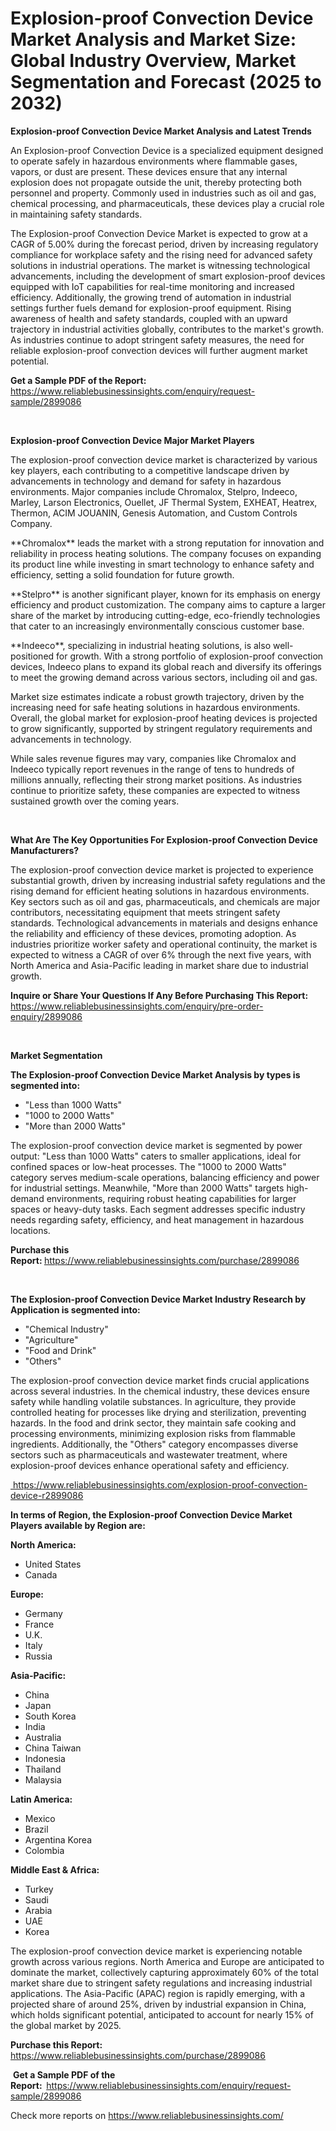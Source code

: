 <p><h1>Explosion-proof Convection Device Market Analysis and Market Size: Global Industry Overview, Market Segmentation and Forecast (2025 to 2032)</h1></p><p><strong>Explosion-proof Convection Device Market Analysis and Latest Trends</strong></p>
<p><p>An Explosion-proof Convection Device is a specialized equipment designed to operate safely in hazardous environments where flammable gases, vapors, or dust are present. These devices ensure that any internal explosion does not propagate outside the unit, thereby protecting both personnel and property. Commonly used in industries such as oil and gas, chemical processing, and pharmaceuticals, these devices play a crucial role in maintaining safety standards.</p><p>The Explosion-proof Convection Device Market is expected to grow at a CAGR of 5.00% during the forecast period, driven by increasing regulatory compliance for workplace safety and the rising need for advanced safety solutions in industrial operations. The market is witnessing technological advancements, including the development of smart explosion-proof devices equipped with IoT capabilities for real-time monitoring and increased efficiency. Additionally, the growing trend of automation in industrial settings further fuels demand for explosion-proof equipment. Rising awareness of health and safety standards, coupled with an upward trajectory in industrial activities globally, contributes to the market's growth. As industries continue to adopt stringent safety measures, the need for reliable explosion-proof convection devices will further augment market potential.</p></p>
<p><strong>Get a Sample PDF of the Report:&nbsp;</strong> <a href="https://www.reliablebusinessinsights.com/enquiry/request-sample/2899086?utm_campaign=2737&utm_medium=2&utm_source=Github&utm_content=ia&utm_term=15032025&utm_id=explosion-proof-convection-device">https://www.reliablebusinessinsights.com/enquiry/request-sample/2899086</a></p>
<p>&nbsp;</p>
<p><strong>Explosion-proof Convection Device Major Market Players</strong></p>
<p><p>The explosion-proof convection device market is characterized by various key players, each contributing to a competitive landscape driven by advancements in technology and demand for safety in hazardous environments. Major companies include Chromalox, Stelpro, Indeeco, Marley, Larson Electronics, Ouellet, JF Thermal System, EXHEAT, Heatrex, Thermon, ACIM JOUANIN, Genesis Automation, and Custom Controls Company.</p><p>**Chromalox** leads the market with a strong reputation for innovation and reliability in process heating solutions. The company focuses on expanding its product line while investing in smart technology to enhance safety and efficiency, setting a solid foundation for future growth.</p><p>**Stelpro** is another significant player, known for its emphasis on energy efficiency and product customization. The company aims to capture a larger share of the market by introducing cutting-edge, eco-friendly technologies that cater to an increasingly environmentally conscious customer base.</p><p>**Indeeco**, specializing in industrial heating solutions, is also well-positioned for growth. With a strong portfolio of explosion-proof convection devices, Indeeco plans to expand its global reach and diversify its offerings to meet the growing demand across various sectors, including oil and gas.</p><p>Market size estimates indicate a robust growth trajectory, driven by the increasing need for safe heating solutions in hazardous environments. Overall, the global market for explosion-proof heating devices is projected to grow significantly, supported by stringent regulatory requirements and advancements in technology. </p><p>While sales revenue figures may vary, companies like Chromalox and Indeeco typically report revenues in the range of tens to hundreds of millions annually, reflecting their strong market positions. As industries continue to prioritize safety, these companies are expected to witness sustained growth over the coming years.</p></p>
<p>&nbsp;</p>
<p><strong>What Are The Key Opportunities For Explosion-proof Convection Device Manufacturers?</strong></p>
<p><p>The explosion-proof convection device market is projected to experience substantial growth, driven by increasing industrial safety regulations and the rising demand for efficient heating solutions in hazardous environments. Key sectors such as oil and gas, pharmaceuticals, and chemicals are major contributors, necessitating equipment that meets stringent safety standards. Technological advancements in materials and designs enhance the reliability and efficiency of these devices, promoting adoption. As industries prioritize worker safety and operational continuity, the market is expected to witness a CAGR of over 6% through the next five years, with North America and Asia-Pacific leading in market share due to industrial growth.</p></p>
<p><strong>Inquire or Share Your Questions If Any Before Purchasing This Report:</strong> <a href="https://www.reliablebusinessinsights.com/enquiry/pre-order-enquiry/2899086?utm_campaign=2737&utm_medium=2&utm_source=Github&utm_content=ia&utm_term=15032025&utm_id=explosion-proof-convection-device">https://www.reliablebusinessinsights.com/enquiry/pre-order-enquiry/2899086</a></p>
<p>&nbsp;</p>
<p><strong>Market Segmentation</strong></p>
<p><strong>The Explosion-proof Convection Device Market Analysis by types is segmented into:</strong></p>
<p><ul><li>"Less than 1000 Watts"</li><li>"1000 to 2000 Watts"</li><li>"More than 2000 Watts"</li></ul></p>
<p><p>The explosion-proof convection device market is segmented by power output: "Less than 1000 Watts" caters to smaller applications, ideal for confined spaces or low-heat processes. The "1000 to 2000 Watts" category serves medium-scale operations, balancing efficiency and power for industrial settings. Meanwhile, "More than 2000 Watts" targets high-demand environments, requiring robust heating capabilities for larger spaces or heavy-duty tasks. Each segment addresses specific industry needs regarding safety, efficiency, and heat management in hazardous locations.</p></p>
<p><strong>Purchase this Report:&nbsp;</strong><a href="https://www.reliablebusinessinsights.com/purchase/2899086?utm_campaign=2737&utm_medium=2&utm_source=Github&utm_content=ia&utm_term=15032025&utm_id=explosion-proof-convection-device">https://www.reliablebusinessinsights.com/purchase/2899086</a></p>
<p>&nbsp;</p>
<p><strong>The Explosion-proof Convection Device Market Industry Research by Application is segmented into:</strong></p>
<p><ul><li>"Chemical Industry"</li><li>"Agriculture"</li><li>"Food and Drink"</li><li>"Others"</li></ul></p>
<p><p>The explosion-proof convection device market finds crucial applications across several industries. In the chemical industry, these devices ensure safety while handling volatile substances. In agriculture, they provide controlled heating for processes like drying and sterilization, preventing hazards. In the food and drink sector, they maintain safe cooking and processing environments, minimizing explosion risks from flammable ingredients. Additionally, the "Others" category encompasses diverse sectors such as pharmaceuticals and wastewater treatment, where explosion-proof devices enhance operational safety and efficiency.</p></p>
<p><a href="https://www.reliablebusinessinsights.com/explosion-proof-convection-device-r2899086?utm_campaign=2737&utm_medium=2&utm_source=Github&utm_content=ia&utm_term=15032025&utm_id=explosion-proof-convection-device">&nbsp;https://www.reliablebusinessinsights.com/explosion-proof-convection-device-r2899086</a></p>
<p><strong>In terms of Region, the Explosion-proof Convection Device Market Players available by Region are:</strong></p>
<p>
    <p> <strong> North America: </strong>
        <ul>
            <li>United States</li>
            <li>Canada</li>
        </ul>
        </p> 
    <p> <strong> Europe: </strong>
        <ul>
            <li>Germany</li>
            <li>France</li>
            <li>U.K.</li>
            <li>Italy</li>
            <li>Russia</li>
        </ul>
        </p> 
    <p> <strong> Asia-Pacific: </strong>
        <ul>
            <li>China</li>
            <li>Japan</li>
            <li>South Korea</li>
            <li>India</li>
            <li>Australia</li>
            <li>China Taiwan</li>
            <li>Indonesia</li>
            <li>Thailand</li>
            <li>Malaysia</li>
        </ul>
        </p> 
    <p> <strong> Latin America: </strong>
        <ul>
            <li>Mexico</li>
            <li>Brazil</li>
            <li>Argentina Korea</li>
            <li>Colombia</li>
        </ul>
        </p> 
    <p> <strong> Middle East & Africa: </strong>
        <ul>
            <li>Turkey</li>
            <li>Saudi</li>
            <li>Arabia</li>
            <li>UAE</li>
            <li>Korea</li>
        </ul>
    </p>
    </p>
<p><p>The explosion-proof convection device market is experiencing notable growth across various regions. North America and Europe are anticipated to dominate the market, collectively capturing approximately 60% of the total market share due to stringent safety regulations and increasing industrial applications. The Asia-Pacific (APAC) region is rapidly emerging, with a projected share of around 25%, driven by industrial expansion in China, which holds significant potential, anticipated to account for nearly 15% of the global market by 2025.</p></p>
<p><strong>Purchase this Report: </strong><a href="https://www.reliablebusinessinsights.com/purchase/2899086?utm_campaign=2737&utm_medium=2&utm_source=Github&utm_content=ia&utm_term=15032025&utm_id=explosion-proof-convection-device">https://www.reliablebusinessinsights.com/purchase/2899086</a></p>
<p>&nbsp;<strong>Get a Sample PDF of the Report:&nbsp;&nbsp;</strong><a href="https://www.reliablebusinessinsights.com/enquiry/request-sample/2899086?utm_campaign=2737&utm_medium=2&utm_source=Github&utm_content=ia&utm_term=15032025&utm_id=explosion-proof-convection-device">https://www.reliablebusinessinsights.com/enquiry/request-sample/2899086</a></p>
<p><strong></strong></p>
<p>Check more reports on <a href="https://www.reliablebusinessinsights.com/?utm_campaign=2737&utm_medium=2&utm_source=Github&utm_content=ia&utm_term=15032025&utm_id=explosion-proof-convection-device">https://www.reliablebusinessinsights.com/</a></p>